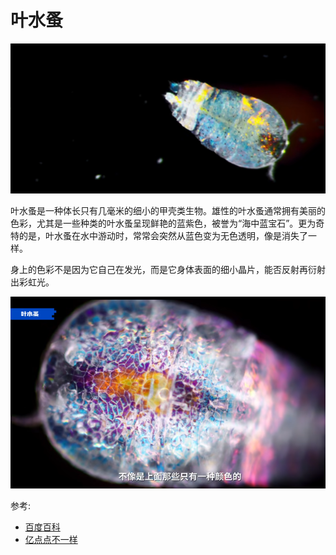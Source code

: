 # 叶水蚤

![](02.png)

叶水蚤是一种体长只有几毫米的细小的甲壳类生物。雄性的叶水蚤通常拥有美丽的色彩，尤其是一些种类的叶水蚤呈现鲜艳的蓝紫色，被誉为“海中蓝宝石”。更为奇特的是，叶水蚤在水中游动时，常常会突然从蓝色变为无色透明，像是消失了一样。

身上的色彩不是因为它自己在发光，而是它身体表面的细小晶片，能否反射再衍射出彩虹光。

![](01.png)

参考:

- [百度百科](https://baike.baidu.com/item/%E5%8F%B6%E6%B0%B4%E8%9A%A4/20627406?fr=aladdin)
- [亿点点不一样](https://www.bilibili.com/video/BV18P4y1S7Qg/?spm_id_from=333.999.0.0&vd_source=741bff59809f9e15c309ef97c7d7c960)